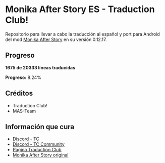 # Monika After Story ES - Traduction Club!

Repositorio para llevar a cabo la traducción al español y port para Android del mod [Monika After Story](https://github.com/Monika-After-Story/MonikaModDev) en su versión 0.12.17.

## Progreso
<!-- PROGRESO_TRADUCCION_START -->
**1675 de 20333 líneas traducidas**

**Progreso:** 8.24%
<!-- PROGRESO_TRADUCCION_END -->

## Créditos

- Traduction Club!
- MAS-Team

## Información que cura

- [Discord - TC](https://discord.gg/usKs37Sh5S)
- [Discord - TC Community](https://discord.gg/dc77s6aMHU)
- [Página Traduction Club](https://traduction-club.live/)
- [Monika After Story original](https://github.com/Monika-After-Story/MonikaModDev)